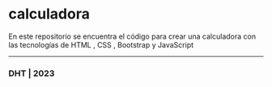 # calculadora 

En este repositorio se encuentra el código para crear una calculadora con las tecnologías de HTML , CSS , Bootstrap y JavaScript

---
### DHT | 2023
